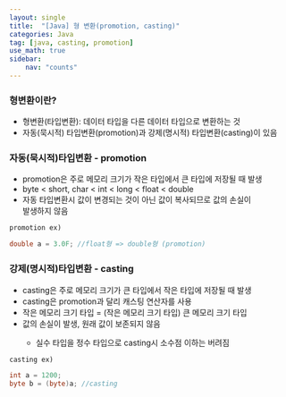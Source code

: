 ```yaml
---
layout: single
title:  "[Java] 형 변환(promotion, casting)"
categories: Java
tag: [java, casting, promotion]
use_math: true
sidebar:
    nav: "counts"
---
```


### 형변환이란?
<ul>
    <li>형변환(타입변환): 데이터 타입을 다른 데이터 타입으로 변환하는 것</li>
    <li>자동(묵시적) 타입변환(promotion)과 강제(명시적) 타입변환(casting)이 있음</li>
</ul>

### 자동(묵시적)타입변환 - promotion
<ul>
    <li>promotion은 주로 메모리 크기가 작은 타입에서 큰 타입에 저장될 때 발생</li>
    <li>byte < short, char < int < long < float < double</li>
    <li>자동 타입변환시 값이 변경되는 것이 아닌 값이 복사되므로 값의 손실이 <br>발생하지 않음</li>
</ul>

```java
promotion ex)

double a = 3.0F; //float형 => double형 (promotion)
```

### 강제(명시적)타입변환 - casting
<ul>
    <li>casting은 주로 메모리 크기가 큰 타입에서 작은 타입에 저장될 때 발생</li>
    <li>casting은 promotion과 달리 캐스팅 연산자를 사용</li>
    <li>작은 메모리 크기 타입 = (작은 메모리 크기 타입) 큰 메모리 크기 타입
    </li>
    <li>값의 손실이 발생, 원래 값이 보존되지 않음</li>
    <ul>
        <li>실수 타입을 정수 타입으로 casting시 소수점 이하는 버려짐</li>
    </ul>
</ul>

```java
casting ex)

int a = 1200;
byte b = (byte)a; //casting
```